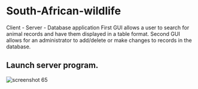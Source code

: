# South-African-wildlife
Client - Server - Database application 
First GUI allows a user to search for animal records and have them displayed in a table format.
Second GUI allows for an administrator to add/delete or make changes to records in the database.
## Launch server program.
![screenshot 65](https://user-images.githubusercontent.com/34503137/34174191-c7dfb9e8-e500-11e7-898d-d357d06e6270.png)
